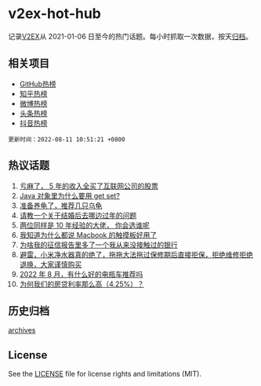 # v2ex-hot-hub

 记录[V2EX](https://www.v2ex.com/)从 2021-01-06 日至今的热门话题。每小时抓取一次数据，按天[归档](archives)。
 
 ## 相关项目

- [GitHub热榜](https://github.com/lonnyzhang423/github-hot-hub)
- [知乎热榜](https://github.com/lonnyzhang423/zhihu-hot-hub)
- [微博热榜](https://github.com/lonnyzhang423/weibo-hot-hub)
- [头条热榜](https://github.com/lonnyzhang423/toutiao-hot-hub)
- [抖音热榜](https://github.com/lonnyzhang423/douyin-hot-hub)


 `更新时间：2022-08-11 10:51:21 +0800`

## 热议话题

1. [亏麻了， 5 年的收入全买了互联网公司的股票](https://www.v2ex.com/t/871922)
1. [Java 对象里为什么要用 get set?](https://www.v2ex.com/t/872064)
1. [准备养龟了，推荐几只乌龟](https://www.v2ex.com/t/871881)
1. [请教一个关于结婚后去哪边过年的问题](https://www.v2ex.com/t/872020)
1. [两位同样是 10 年经验的大佬， 你会选谁呢](https://www.v2ex.com/t/871987)
1. [我知道为什么都说 Macbook 的触摸板好用了](https://www.v2ex.com/t/872012)
1. [为啥我的征信报告里多了一个我从来没接触过的银行](https://www.v2ex.com/t/871886)
1. [避雷，小米净水器真的绝了，拖拖大法拖过保修期后直接拒保，拒绝维修拒绝退换，大家谨慎购买](https://www.v2ex.com/t/871986)
1. [2022 年 8 月，有什么好的电瓶车推荐吗](https://www.v2ex.com/t/871924)
1. [为何我们的房贷利率那么高（4.25%）？](https://www.v2ex.com/t/872081)

## 历史归档

[archives](archives)

## License

See the [LICENSE](LICENSE) file for license rights and limitations (MIT).

